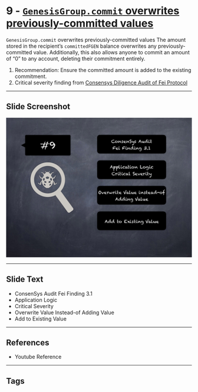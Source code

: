 
# 9 - [`GenesisGroup.commit` overwrites previously-committed values](./`GenesisGroup.commit`%20overwrites%20previously-committed%20values.md)

`GenesisGroup.commit` overwrites previously-committed values The amount stored in the recipient’s `committedFGEN` balance overwrites any previously-committed value. Additionally, this also allows anyone to commit an amount of “0” to any account, deleting their commitment entirely.


1. Recommendation: Ensure the committed amount is added to the existing commitment.
2. Critical severity finding from [Consensys Diligence Audit of Fei Protocol](https://consensys.net/diligence/audits/2021/01/fei-protocol/#genesisgroup-commit-overwrites-previously-committed-values)


___
## Slide Screenshot
![009.png](../../images/7.%20Audit%20Findings%20101/009.png)
___
## Slide Text
- ConsenSys Audit Fei Finding 3.1
- Application Logic
- Critical Severity
- Overwrite Value Instead-of Adding Value
- Add to Existing Value
___
## References
- Youtube Reference
___
## Tags
